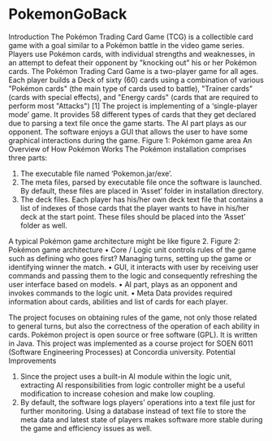 # PokemonGoBack
Introduction
The Pokémon Trading Card Game (TCG) is a collectible card game with a goal similar to a Pokémon battle in the video game series. Players use Pokémon cards, with individual strengths and weaknesses, in an attempt to defeat their opponent by "knocking out" his or her Pokémon cards. The Pokémon Trading Card Game is a two-player game for all ages. Each player builds a Deck of sixty (60) cards using a combination of various "Pokémon cards" (the main type of cards used to battle), "Trainer cards" (cards with special effects), and "Energy cards" (cards that are required to perform most "Attacks") [1]
The project is implementing of a ‘single-player mode’ game. It provides 58 different types of cards that they get declared due to parsing a text file once the game starts. The AI part plays as our opponent. The software enjoys a GUI that allows the user to have some graphical interactions during the game. 
Figure 1: Pokémon game area
An Overview of How Pokémon Works
The Pokémon installation comprises three parts:
1.	The executable file named ‘Pokemon.jar/exe’.
2.	The meta files, parsed by executable file once the software is launched. By default, these files are placed in ‘Asset’ folder in installation directory.
3.	The deck files. Each player has his/her own deck text file that contains a list of indexes of those cards that the player wants to have in his/her deck at the start point. These files should be placed into the ‘Asset’ folder as well.

A typical Pokémon game architecture might be like figure 2.
Figure 2: Pokémon game architecture
•	Core / Logic unit controls rules of the game such as defining who goes first? Managing turns, setting up the game or identifying winner the match.
•	GUI, it interacts with user by receiving user commands and passing them to the logic and consequently refreshing the user interface based on models.
•	AI part, plays as an opponent and invokes commands to the logic unit.
•	Meta Data provides required information about cards, abilities and list of cards for each player.

The project focuses on obtaining rules of the game, not only those related to general turns, but also the correctness of the operation of each ability in cards.
Pokémon project is open source or free software (GPL). It is written in Java. This project was implemented as a course project for SOEN 6011 (Software Engineering Processes) at Concordia university.
Potential Improvements
1.	Since the project uses a built-in AI module within the logic unit, extracting AI responsibilities from logic controller might be a useful modification to increase cohesion and make low coupling.
2.	By default, the software logs players’ operations into a text file just for further monitoring. Using a database instead of text file to store the meta data and latest state of players makes software more stable during the game and efficiency issues as well.
